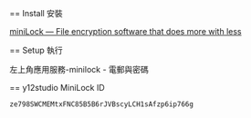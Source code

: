 == Install 安裝

[miniLock — File encryption software that does more with less](https://minilock.io/)

== Setup 執行

左上角應用服務-minilock - 電郵與密碼

== y12studio MiniLock ID

```
ze798SWCMEMtxFNC85B5B6rJVBscyLCH1sAfzp6ip766g
```

